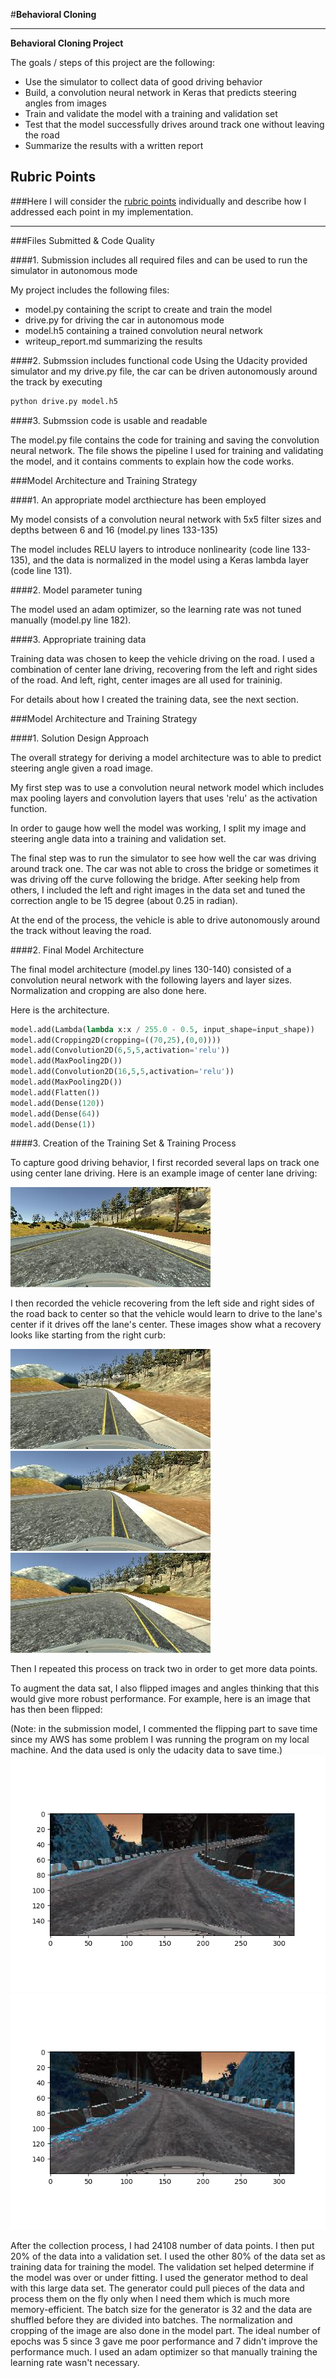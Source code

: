 #**Behavioral Cloning** 


---

**Behavioral Cloning Project**

The goals / steps of this project are the following:
* Use the simulator to collect data of good driving behavior
* Build, a convolution neural network in Keras that predicts steering angles from images
* Train and validate the model with a training and validation set
* Test that the model successfully drives around track one without leaving the road
* Summarize the results with a written report


[//]: # (Image References)

[image2]: ./images/center.jpg "center"
[image3]: ./images/recover1.jpg "Recovery Image"
[image4]: ./images/recover2.jpg "Recovery Image"
[image5]: ./images/recover3.jpg "Recovery Image"
[image6]: ./images/original.png "Normal Image"
[image7]: ./images/flipped.png "Flipped Image"

## Rubric Points
###Here I will consider the [rubric points](https://review.udacity.com/#!/rubrics/432/view) individually and describe how I addressed each point in my implementation.  

---
###Files Submitted & Code Quality

####1. Submission includes all required files and can be used to run the simulator in autonomous mode

My project includes the following files:
* model.py containing the script to create and train the model
* drive.py for driving the car in autonomous mode
* model.h5 containing a trained convolution neural network 
* writeup_report.md summarizing the results

####2. Submssion includes functional code
Using the Udacity provided simulator and my drive.py file, the car can be driven autonomously around the track by executing 
```sh
python drive.py model.h5
```

####3. Submssion code is usable and readable

The model.py file contains the code for training and saving the convolution neural network. The file shows the pipeline I used for training and validating the model, and it contains comments to explain how the code works.

###Model Architecture and Training Strategy

####1. An appropriate model arcthiecture has been employed

My model consists of a convolution neural network with 5x5 filter sizes and depths between 6 and 16 (model.py lines 133-135) 

The model includes RELU layers to introduce nonlinearity (code line 133-135), and the data is normalized in the model using a Keras lambda layer (code line 131). 


<!---
####2. Attempts to reduce overfitting in the model

The model contains dropout layers in order to reduce overfitting (model.py lines 21). 

The model was trained and validated on different data sets to ensure that the model was not overfitting (code line 10-16). The model was tested by running it through the simulator and ensuring that the vehicle could stay on the track.
-->
####2. Model parameter tuning

The model used an adam optimizer, so the learning rate was not tuned manually (model.py line 182).

####3. Appropriate training data

Training data was chosen to keep the vehicle driving on the road. I used a combination of center lane driving, recovering from the left and right sides of the road. And left, right, center images are all used for traininig. 

For details about how I created the training data, see the next section. 

###Model Architecture and Training Strategy

####1. Solution Design Approach

The overall strategy for deriving a model architecture was to able to predict steering angle given a road image.

My first step was to use a convolution neural network model which includes max pooling layers and convolution layers that uses 'relu' as the activation function.

In order to gauge how well the model was working, I split my image and steering angle data into a training and validation set.

The final step was to run the simulator to see how well the car was driving around track one. The car was not able to cross the bridge or sometimes it was driving off the curve following the bridge. After seeking help from others, I included the left and right images in the data set and tuned the correction angle to be 15 degree (about 0.25 in radian). 

At the end of the process, the vehicle is able to drive autonomously around the track without leaving the road.

####2. Final Model Architecture

The final model architecture (model.py lines 130-140) consisted of a convolution neural network with the following layers and layer sizes. Normalization and cropping are also done here.

Here is the architecture.

```python
model.add(Lambda(lambda x:x / 255.0 - 0.5, input_shape=input_shape))
model.add(Cropping2D(cropping=((70,25),(0,0))))
model.add(Convolution2D(6,5,5,activation='relu'))
model.add(MaxPooling2D())
model.add(Convolution2D(16,5,5,activation='relu'))
model.add(MaxPooling2D())
model.add(Flatten())
model.add(Dense(120))
model.add(Dense(64))
model.add(Dense(1))
```

####3. Creation of the Training Set & Training Process

To capture good driving behavior, I first recorded several laps on track one using center lane driving. Here is an example image of center lane driving:

![alt text][image2]

I then recorded the vehicle recovering from the left side and right sides of the road back to center so that the vehicle would learn to drive to the lane's center if it drives off the lane's center. These images show what a recovery looks like starting from the right curb:

![alt text][image3]
![alt text][image4]
![alt text][image5]

Then I repeated this process on track two in order to get more data points.

To augment the data sat, I also flipped images and angles thinking that this would give more robust performance. For example, here is an image that has then been flipped:

 (Note: in the submission model, I commented the flipping part to save time since my AWS has some problem I was running the program on my local machine. And the data used is only the udacity data to save time.) 
![alt text][image6]
![alt text][image7]



After the collection process, I had 24108 number of data points. I then put 20% of the data into a validation set. I used the other 80% of the data set as training data for training the model. The validation set helped determine if the model was over or under fitting. I used the generator method to deal with this large data set. The generator could pull pieces of the data and process them on the fly only when I need them which is much more memory-efficient. The batch size for the generator is 32 and the data are shuffled before they are divided into batches. The normalization and cropping of the image are also done in the model part. The ideal number of epochs was 5 since 3 gave me poor performance and 7 didn't improve the performance much.  I used an adam optimizer so that manually training the learning rate wasn't necessary.
